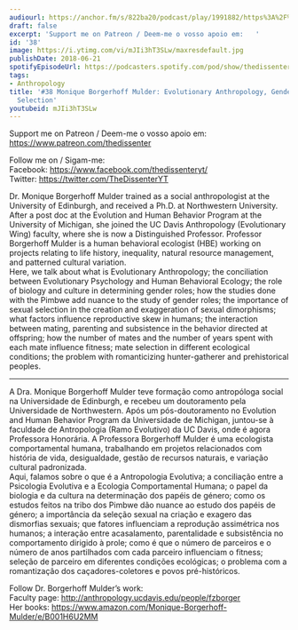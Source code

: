 ```yaml
---
audiourl: https://anchor.fm/s/822ba20/podcast/play/1991882/https%3A%2F%2Fd3ctxlq1ktw2nl.cloudfront.net%2Fproduction%2F2018-11-27%2F7601769-44100-2-b40f74d15d3c3.mp3
draft: false
excerpt: 'Support me on Patreon / Deem-me o vosso apoio em:   '
id: '38'
image: https://i.ytimg.com/vi/mJIi3hT3SLw/maxresdefault.jpg
publishDate: 2018-06-21
spotifyEpisodeUrl: https://podcasters.spotify.com/pod/show/thedissenter/episodes/38-Monique-Borgerhoff-Mulder-Evolutionary-Anthropology--Gender-Roles--Sexual-Selection-e2r9oa
tags:
- Anthropology
title: '#38 Monique Borgerhoff Mulder: Evolutionary Anthropology, Gender Roles, Sexual
  Selection'
youtubeid: mJIi3hT3SLw
---
```

<div class="timelinks">

Support me on Patreon / Deem-me o vosso apoio em:   
https://www.patreon.com/thedissenter

Follow me on / Sigam-me:  
Facebook: https://www.facebook.com/thedissenteryt/  
Twitter: https://twitter.com/TheDissenterYT

Dr. Monique Borgerhoff Mulder trained as a social anthropologist at the University of Edinburgh, and received a Ph.D. at Northwestern University. After a post doc at the Evolution and Human Behavior Program at the University of Michigan, she joined the UC Davis Anthropology (Evolutionary Wing) faculty, where she is now a Distinguished Professor. Professor Borgerhoff Mulder is a human behavioral ecologist (HBE) working on projects relating to life history, inequality, natural resource management, and patterned cultural variation.  
Here, we talk about what is Evolutionary Anthropology; the conciliation between Evolutionary Psychology and Human Behavioral Ecology; the role of biology and culture in determining gender roles; how the studies done with the Pimbwe add nuance to the study of gender roles; the importance of sexual selection in the creation and exaggeration of sexual dimorphisms; what factors influence reproductive skew in humans; the interaction between mating, parenting and subsistence in the behavior directed at offspring; how the number of mates and the number of years spent with each mate influence fitness; mate selection in different ecological conditions; the problem with romanticizing hunter-gatherer and prehistorical peoples.

---

A Dra. Monique Borgerhoff Mulder teve formação como antropóloga social na Universidade de Edinburgh, e recebeu um doutoramento pela Universidade de Northwestern. Após um pós-doutoramento no Evolution and Human Behavior Program da Universidade de Michigan, juntou-se à faculdade de Antropologia (Ramo Evolutivo) da UC Davis, onde é agora Professora Honorária. A Professora Borgerhoff Mulder é uma ecologista comportamental humana, trabalhando em projetos relacionados com história de vida, desigualdade, gestão de recursos naturais, e variação cultural padronizada.  
Aqui, falamos sobre o que é a Antropologia Evolutiva; a conciliação entre a Psicologia Evolutiva e a Ecologia Comportamental Humana; o papel da biologia e da cultura na determinação dos papéis de género; como os estudos feitos na tribo dos Pimbwe dão nuance ao estudo dos papéis de género; a importância da seleção sexual na criação e exagero das dismorfias sexuais; que fatores influenciam a reprodução assimétrica nos humanos; a interação entre acasalamento, parentalidade e subsistência no comportamento dirigido à prole; como é que o número de parceiros e o número de anos partilhados com cada parceiro influenciam o fitness; seleção de parceiro em diferentes condições ecológicas; o problema com a romantização dos caçadores-coletores e povos pré-históricos. 

Follow Dr. Borgerhoff Mulder’s work:  
Faculty page: http://anthropology.ucdavis.edu/people/fzborger  
Her books: https://www.amazon.com/Monique-Borgerhoff-Mulder/e/B001H6U2MM</div>


